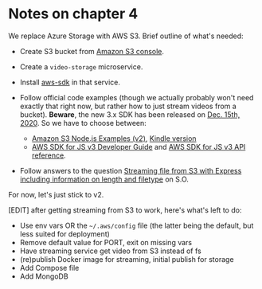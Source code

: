 # Notes on chapter 4

We replace Azure Storage with AWS S3. Brief outline of what's needed:

* Create S3 bucket from [Amazon S3 console](https://s3.console.aws.amazon.com/s3/home).
* Create a `video-storage` microservice.
* Install [aws-sdk](https://www.npmjs.com/package/aws-sdk) in that service.
* Follow official code examples (though we actually probably won't need exactly that right now, but rather how to just stream videos from a bucket). **Beware**, the new 3.x SDK has been released on [Dec. 15th, 2020](https://github.com/aws/aws-sdk-js-v3/compare/v1.0.0-rc.10...v3.0.0). So we have to choose between:

    * [Amazon S3 Node.js Examples (v2)](https://docs.aws.amazon.com/sdk-for-javascript/v2/developer-guide/s3-node-examples.html), [Kindle version](https://www.amazon.com/dp/B07WRGJ3JH)
    * [AWS SDK for JS v3 Developer Guide](https://docs.aws.amazon.com/sdk-for-javascript/v3/developer-guide/welcome.html#welcome_node) and [AWS SDK for JS v3 API reference](https://docs.aws.amazon.com/AWSJavaScriptSDK/v3/latest/index.html).
* Follow answers to the question [Streaming file from S3 with Express including information on length and filetype](https://stackoverflow.com/questions/35782434/streaming-file-from-s3-with-express-including-information-on-length-and-filetype) on S.O.

For now, let's just stick to v2.

[EDIT] after getting streaming from S3 to work, here's what's left to do:

* Use env vars OR the `~/.aws/config` file (the latter being the default, but less suited for deployment)
* Remove default value for PORT, exit on missing vars
* Have streaming service get video from S3 instead of fs
* (re)publish Docker image for streaming, initial publish for storage
* Add Compose file
* Add MongoDB